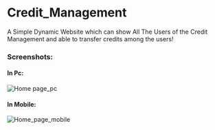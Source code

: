# Credit_Management
A Simple Dynamic Website which can show All The Users of the Credit Management and able to transfer credits among the users!

### Screenshots:

#### In Pc:
![Home page_pc](https://user-images.githubusercontent.com/23289550/59337565-7dc35780-8d1e-11e9-899f-83ea86217278.png)
#### In Mobile:
![Home_page_mobile](https://user-images.githubusercontent.com/23289550/59346673-71e09100-8d30-11e9-9595-b86bf829add6.png)

